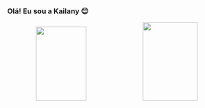 ### Olá! Eu sou a Kailany 😊

  <div align="center">
    <img height="170em" width="48%" src="https://github-readme-stats.vercel.app/api?username=kailanyas&show_icons=true&theme=gotham&include_all_commits=true&count_private=true"/>  
    <img height="180em" width="50%" src="https://github-readme-stats.vercel.app/api/top-langs/?username=kailanyas&layout=compact&theme=gotham"/>
  </div>
